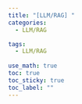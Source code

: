 ```yaml
---
title: "[LLM/RAG] "
categories:
  - LLM/RAG

tags:
  - LLM/RAG
  
use_math: true  
toc: true
toc_sticky: true
toc_label: ""
---
```



